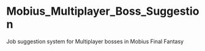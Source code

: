 # Mobius_Multiplayer_Boss_Suggestion
Job suggestion system for Multiplayer bosses in Mobius Final Fantasy
